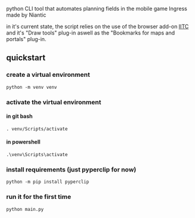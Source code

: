 python CLI tool that automates planning fields in the mobile game Ingress made by Niantic

in it's current state, the script relies on the use of the browser add-on [IITC](https://github.com/IITC-CE/ingress-intel-total-conversion) and it's "Draw tools" plug-in aswell as the "Bookmarks for maps and portals" plug-in.

## quickstart
### create a virtual environment
```
python -m venv venv
```
### activate the virtual environment
#### in git bash
```
. venv/Scripts/activate
```
#### in powershell
```
.\venv\Scripts\activate
```
### install requirements (just pyperclip for now)
```
python -m pip install pyperclip
```
### run it for the first time
```
python main.py
```
